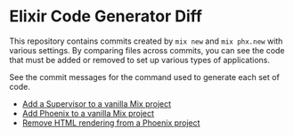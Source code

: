 # Elixir Code Generator Diff

This repository contains commits created by `mix new` and `mix phx.new` with various settings. By
comparing files across commits, you can see the code that must be added or removed to set up
various types of applications.

See the commit messages for the command used to generate each set of code.

- [Add a Supervisor to a vanilla Mix project](https://github.com/aj-foster/elixir-generator-diff/compare/650e763..4d9baba)
- [Add Phoenix to a vanilla Mix project](https://github.com/aj-foster/elixir-generator-diff/compare/650e763..c105c9a)
- [Remove HTML rendering from a Phoenix project](https://github.com/aj-foster/elixir-generator-diff/compare/c105c9a..1fc365b)
